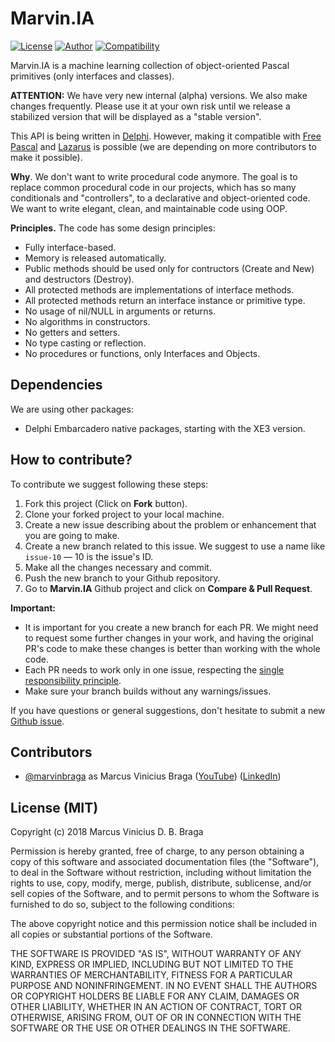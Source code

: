 # Marvin.IA

[![License](https://img.shields.io/badge/license-MIT-green.svg)](https://github.com/marvinbraga/Marvin.IA/edit/master/READ_ME.md)
[![Author](https://img.shields.io/badge/author-Marcus%20Vinicius%20Braga-blue.svg)](https://www.linkedin.com/in/marcus-vinicius-braga-0669444/)
[![Compatibility](https://img.shields.io/badge/delphi-Delphi%20Tokyo%20-red.svg)](https://www.embarcadero.com/products/delphi)

Marvin.IA is a machine learning collection of object-oriented Pascal primitives (only interfaces and classes). 

**ATTENTION:** We have very new internal (alpha) versions. We also make changes frequently. Please use it at your own risk until we release a stabilized version that will be displayed as a "stable version".

This API is being written in [Delphi](https://www.embarcadero.com/products/delphi). However, making it compatible with [Free Pascal](https://freepascal.org/) and [Lazarus](http://www.lazarus-ide.org/) is possible (we are depending on more contributors to make it possible).

**Why**. We don't want to write procedural code anymore.
The goal is to replace common procedural code in our projects, which has so many conditionals and "controllers", to a declarative and object-oriented code.
We want to write elegant, clean, and maintainable code using OOP.

**Principles.** The code has some design principles:

* Fully interface-based.
* Memory is released automatically.
* Public methods should be used only for contructors (Create and New) and destructors (Destroy).
* All protected methods are implementations of interface methods.
* All protected methods return an interface instance or primitive type.
* No usage of nil/NULL in arguments or returns.
* No algorithms in constructors.
* No getters and setters.
* No type casting or reflection.
* No procedures or functions, only Interfaces and Objects.

## Dependencies

We are using other packages:

  - Delphi Embarcadero native packages, starting with the XE3 version. 

## How to contribute?

To contribute we suggest following these steps:

1. Fork this project (Click on **Fork** button).
2. Clone your forked project to your local machine.
3. Create a new issue describing about the problem or enhancement that you are going to make.
4. Create a new branch related to this issue. We suggest to use a name like `issue-10` — 10 is the issue's ID.
5. Make all the changes necessary and commit.
6. Push the new branch to your Github repository.
7. Go to **Marvin.IA** Github project and click on **Compare & Pull Request**.

**Important:**

- It is important for you create a new branch for each PR. We might need to request some further changes in your work, and having the original PR's code to make these changes is better than working with the whole code.
- Each PR needs to work only in one issue, respecting the [single responsibility principle](https://en.wikipedia.org/wiki/Single_responsibility_principle).
- Make sure your branch builds without any warnings/issues.

If you have questions or general suggestions, don't hesitate to submit a new [Github issue](https://github.com/marvinbraga/Marvin.IA/issues/new).

## Contributors

  - [@marvinbraga](https://github.com/marvinbraga) as Marcus Vinicius Braga ([YouTube](https://www.youtube.com/c/marvinbraga/)) ([LinkedIn](https://www.linkedin.com/in/marcus-vinicius-braga-0669444/))

## License (MIT)

Copyright (c) 2018 Marcus Vinicius D. B. Braga

Permission is hereby granted, free of charge, to any person obtaining a copy
of this software and associated documentation files (the "Software"), to deal
in the Software without restriction, including without limitation the rights
to use, copy, modify, merge, publish, distribute, sublicense, and/or sell
copies of the Software, and to permit persons to whom the Software is
furnished to do so, subject to the following conditions:

The above copyright notice and this permission notice shall be included in all
copies or substantial portions of the Software.

THE SOFTWARE IS PROVIDED "AS IS", WITHOUT WARRANTY OF ANY KIND, EXPRESS OR
IMPLIED, INCLUDING BUT NOT LIMITED TO THE WARRANTIES OF MERCHANTABILITY,
FITNESS FOR A PARTICULAR PURPOSE AND NONINFRINGEMENT. IN NO EVENT SHALL THE
AUTHORS OR COPYRIGHT HOLDERS BE LIABLE FOR ANY CLAIM, DAMAGES OR OTHER
LIABILITY, WHETHER IN AN ACTION OF CONTRACT, TORT OR OTHERWISE, ARISING FROM,
OUT OF OR IN CONNECTION WITH THE SOFTWARE OR THE USE OR OTHER DEALINGS IN THE
SOFTWARE.
